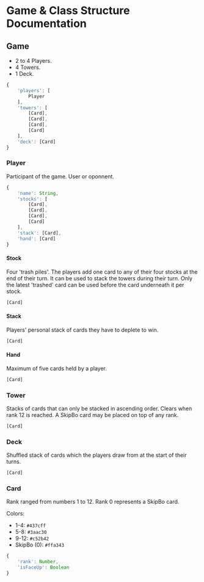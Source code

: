 # Game & Class Structure Documentation

## Game

- 2 to 4 Players.
- 4 Towers.
- 1 Deck.

```javascript
{
    'players': [
        Player
    ],
    'towers': [
        [Card],
        [Card],
        [Card],
        [Card]
    ],
    'deck': [Card]
}
```

### Player

Participant of the game. User or oponnent.

```javascript
{
    'name': String,
    'stocks': [
        [Card],
        [Card],
        [Card],
        [Card]
    ],
    'stack': [Card],
    'hand': [Card]
}
```

#### Stock

Four 'trash piles'. The players add one card to any of their four stocks at the end of their turn. It can be used to stack the towers during their turn. Only the latest 'trashed' card can be used before the card underneath it per stock.

```javascript
[Card]
```

#### Stack

Players' personal stack of cards they have to deplete to win.

```javascript
[Card]
```

#### Hand

Maximum of five cards held by a player.

```javascript
[Card]
```

### Tower

Stacks of cards that can only be stacked in ascending order. Clears when rank 12 is reached. A SkipBo card may be placed on top of any rank.

```javascript
[Card]
```

### Deck

Shuffled stack of cards which the players draw from at the start of their turns.

```javascript
[Card]
```

### Card

Rank ranged from numbers 1 to 12. Rank 0 represents a SkipBo card.

Colors:

- 1-4: `#437cff`
- 5-8: `#3aac30`
- 9-12: `#c52b42`
- SkipBo (0): `#ffa343`

```javascript
{
    'rank': Number,
    'isFaceUp': Boolean
}
```